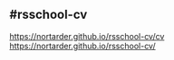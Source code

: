 #rsschool-cv
------------
https://nortarder.github.io/rsschool-cv/cv
https://nortarder.github.io/rsschool-cv/
